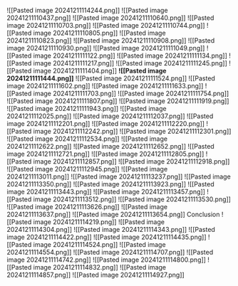 ![[Pasted image 20241211114244.png]]
![[Pasted image 20241211110437.png]]
![[Pasted image 20241211110640.png]]
![[Pasted image 20241211110703.png]]
![[Pasted image 20241211110744.png]]
![[Pasted image 20241211110805.png]]
![[Pasted image 20241211110823.png]]
![[Pasted image 20241211110908.png]]
![[Pasted image 20241211110930.png]]
![[Pasted image 20241211111049.png]]
![[Pasted image 20241211111122.png]]
![[Pasted image 20241211111134.png]]
![[Pasted image 20241211111217.png]]
![[Pasted image 20241211111245.png]]
![[Pasted image 20241211111404.png]]
**![[Pasted image 20241211111444.png]]**
![[Pasted image 20241211111524.png]]
![[Pasted image 20241211111602.png]]
![[Pasted image 20241211111633.png]]
![[Pasted image 20241211111703.png]]
![[Pasted image 20241211111754.png]]
![[Pasted image 20241211111807.png]]
![[Pasted image 20241211111919.png]]
![[Pasted image 20241211111943.png]]
![[Pasted image 20241211112025.png]]
![[Pasted image 20241211112037.png]]
![[Pasted image 20241211112201.png]]
![[Pasted image 20241211112220.png]]
![[Pasted image 20241211112242.png]]
![[Pasted image 20241211112301.png]]
![[Pasted image 20241211112534.png]]
![[Pasted image 20241211112622.png]]
![[Pasted image 20241211112652.png]]
![[Pasted image 20241211112721.png]]
![[Pasted image 20241211112805.png]]
![[Pasted image 20241211112857.png]]
![[Pasted image 20241211112918.png]]
![[Pasted image 20241211112945.png]]
![[Pasted image 20241211113011.png]]
![[Pasted image 20241211113237.png]]
![[Pasted image 20241211113350.png]]
![[Pasted image 20241211113923.png]]
![[Pasted image 20241211113443.png]]
![[Pasted image 20241211113457.png]]
![[Pasted image 20241211113512.png]]
![[Pasted image 20241211113530.png]]
![[Pasted image 20241211113626.png]]
![[Pasted image 20241211113637.png]]
![[Pasted image 20241211113654.png]]
Conclusion
![[Pasted image 20241211114219.png]]
![[Pasted image 20241211114304.png]]
![[Pasted image 20241211114343.png]]
![[Pasted image 20241211114422.png]]
![[Pasted image 20241211114435.png]]
![[Pasted image 20241211114524.png]]
![[Pasted image 20241211114554.png]]
![[Pasted image 20241211114707.png]]
![[Pasted image 20241211114742.png]]
![[Pasted image 20241211114800.png]]
![[Pasted image 20241211114832.png]]
![[Pasted image 20241211114857.png]]
![[Pasted image 20241211114927.png]]